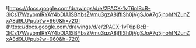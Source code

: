 ![https://docs.google.com/drawings/d/e/2PACX-1vT6plBcB-3iCs17WaybmIRYAY4bDIA1SBYbsZVmu3gzA8jfflSh0jVgSJoA7g5jnohfNZunZxA8d9LU/pub?w=960&h=720](https://docs.google.com/drawings/d/e/2PACX-1vT6plBcB-3iCs17WaybmIRYAY4bDIA1SBYbsZVmu3gzA8jfflSh0jVgSJoA7g5jnohfNZunZxA8d9LU/pub?w=960&h=720)